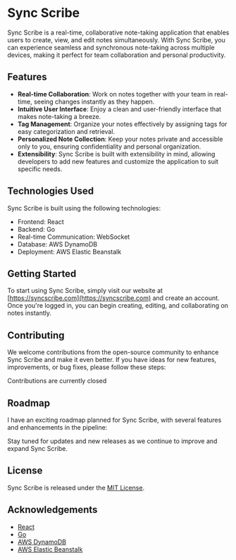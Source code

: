 # Sync Scribe

Sync Scribe is a real-time, collaborative note-taking application that enables users to create, view, and edit notes simultaneously. With Sync Scribe, you can experience seamless and synchronous note-taking across multiple devices, making it perfect for team collaboration and personal productivity.

## Features

- **Real-time Collaboration**: Work on notes together with your team in real-time, seeing changes instantly as they happen.
- **Intuitive User Interface**: Enjoy a clean and user-friendly interface that makes note-taking a breeze.
- **Tag Management**: Organize your notes effectively by assigning tags for easy categorization and retrieval.
- **Personalized Note Collection**: Keep your notes private and accessible only to you, ensuring confidentiality and personal organization.
- **Extensibility**: Sync Scribe is built with extensibility in mind, allowing developers to add new features and customize the application to suit specific needs.

## Technologies Used

Sync Scribe is built using the following technologies:

- Frontend: React
- Backend: Go
- Real-time Communication: WebSocket
- Database: AWS DynamoDB
- Deployment: AWS Elastic Beanstalk

## Getting Started

To start using Sync Scribe, simply visit our website at [https://syncscribe.com](https://syncscribe.com) and create an account. Once you're logged in, you can begin creating, editing, and collaborating on notes instantly.

## Contributing

We welcome contributions from the open-source community to enhance Sync Scribe and make it even better. If you have ideas for new features, improvements, or bug fixes, please follow these steps:

Contributions are currently closed

## Roadmap

I have an exciting roadmap planned for Sync Scribe, with several features and enhancements in the pipeline:

Stay tuned for updates and new releases as we continue to improve and expand Sync Scribe.

## License

Sync Scribe is released under the [MIT License](LICENSE).

## Acknowledgements

- [React](https://reactjs.org/)
- [Go](https://golang.org/)
- [AWS DynamoDB](https://aws.amazon.com/dynamodb/)
- [AWS Elastic Beanstalk](https://aws.amazon.com/elasticbeanstalk/)